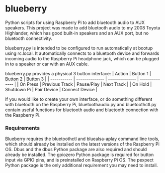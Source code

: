 # blueberry
Python scripts for using Raspberry Pi to add bluetooth audio to AUX speakers.
This project was made to add bluetooth audio to my 2008 Toyota Highlander, which has good built-in speakers and an AUX port, but no bluetooth connectivity.

blueberry.py is intended to be configured to run automatically at bootup using rc.local. 
It automatically connects to a bluetooth device and forwards incoming audio to the Raspberry Pi headphone jack, which can be plugged in to a speaker or car with an AUX cable. 

blueberry.py provides a physical 3 button interface:
| Action      | Button 1       | Button 2       | Button 3       |
| ----------- | -------------- | -------------- | -------------- |
| On Press    | Previous Track | Pause/Play     | Next Track     |
| On Hold     | Shutdown Pi    | Pair Device    | Connect Device |


If you would like to create your own interface, or do something different with bluetooth on the Raspberry Pi, bluetoothaudio.py and bluetoothctl.py contain useful functions for bluetooth audio and bluetooth connection with the Raspberry Pi.

### Requirements
Blueberry requires the bluetoothctl and bluealsa-aplay command line tools, which should already be installed on the latest versions of the Raspberry Pi OS.
Dbus and the dbus Python package are also required and should already be installed. 
The gpiozero Python package is required for button input via GPIO pins, and is preinstalled on Raspberry Pi OS.
The pexpect Python package is the only additional requirement you may need to install.
